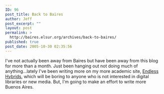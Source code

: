```yaml
---
ID: 96
post_title: Back to Baires
author: Jeff
post_excerpt: ""
layout: post
permalink: >
  http://baires.elsur.org/archives/back-to-baires/
published: true
post_date: 2005-10-30 02:35:56
---
```

I've not actually been away from Baires but have been away from this blog for more than a month. Just been hanging out not doing much of anything...lately I've been writing more on my more academic site, <a href="http://endlesshybrids.com/">Endless Hybrids</a>, which will be boring to anyone who is not interested in digital libraries or new media. But, I'm going to make an effort to write more Buenos Aires.